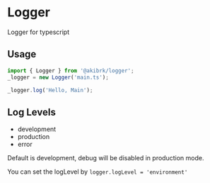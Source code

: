 # Logger

Logger for typescript

## Usage

```ts
import { Logger } from '@akibrk/logger';
_logger = new Logger('main.ts');

_logger.log('Hello, Main');
```

## Log Levels

- development
- production
- error

Default is development, debug will be disabled in production mode.

You can set the logLevel by `logger.logLevel = 'environment'`
